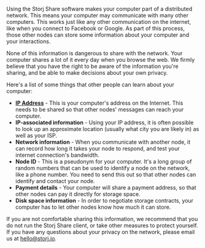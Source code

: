 Using the Storj Share software makes your computer part of a distributed network. This means your computer may communicate with many other computers. This works just like any other communication on the internet, like when you connect to Facebook or Google. As part of this process, those other nodes can store some information about your computer and your interactions. 

None of this information is dangerous to share with the network. Your computer shares a lot of it every day when you browse the web. We firmly believe that you have the right to be aware of the information you're sharing, and be able to make decisions about your own privacy.

Here's a list of some things that other people can learn about your computer:

* **[IP Address](https://en.wikipedia.org/wiki/IP_address)** - This is your computer's address on the Internet. This needs to be shared so that other nodes' messages can reach your computer.
* **IP-associated information** - Using your IP address, it is often possible to look up an approximate location (usually what city you are likely in) as well as your ISP.
* **Network information** - When you communicate with another node, it can record how long it takes your node to respond, and test your internet connection's bandwidth.
* **Node ID** - This is a pseudonym for your computer. It's a long group of random numbers that can be used to identify a node on the network, like a phone number. You need to send this out so that other nodes can identify and contact your node.
* **Payment details** - Your computer will share a payment address, so that other nodes can pay it directly for storage space.
* **Disk space information** - In order to negotiate storage contracts, your computer has to let other nodes know how much it can store.

If you are not comfortable sharing this information, we recommend that you do not run the Storj Share client, or take other measures to protect yourself. If you have any questions about your privacy on the network, please email us at [hello@storj.io](mailto:hello@storj.io).
